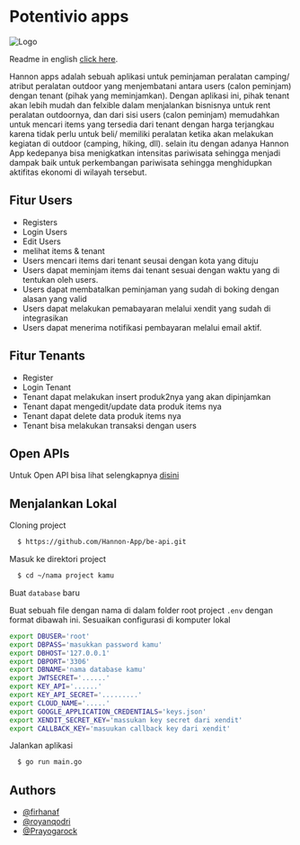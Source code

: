 
# Potentivio apps

![Logo]()

Readme in english [click here]().

Hannon apps adalah sebuah aplikasi untuk peminjaman peralatan camping/ atribut peralatan outdoor yang menjembatani antara users (calon peminjam) dengan tenant (pihak yang meminjamkan). Dengan aplikasi ini, pihak tenant akan lebih mudah dan felxible dalam menjalankan bisnisnya untuk rent peralatan outdoornya, dan dari sisi users (calon peminjam) memudahkan untuk mencari items yang tersedia dari tenant dengan harga terjangkau karena tidak perlu untuk beli/ memiliki peralatan ketika akan melakukan kegiatan di outdoor (camping, hiking, dll). selain itu dengan adanya Hannon App kedepanya bisa menigkatkan intensitas pariwisata sehingga menjadi dampak baik untuk perkembangan pariwisata sehingga menghidupkan aktifitas ekonomi di wilayah tersebut.


## Fitur Users 

- Registers
- Login Users
- Edit Users
- melihat items & tenant
- Users mencari items dari tenant seusai dengan kota yang dituju
- Users dapat meminjam items dai tenant sesuai dengan waktu yang di tentukan oleh users.
- Users dapat membatalkan peminjaman yang sudah di boking dengan alasan yang valid
- Users dapat melakukan pemabayaran melalui xendit yang sudah di integrasikan
- Users dapat menerima notifikasi pembayaran melalui email aktif.

## Fitur Tenants

- Register
- Login Tenant
- Tenant dapat melakukan insert produk2nya yang akan dipinjamkan
- Tenant dapat mengedit/update data produk items nya
- Tenant dapat delete data produk items nya
- Tenant bisa melakukan transaksi dengan users

## Open APIs

Untuk Open API bisa lihat selengkapnya [disini]()


## Menjalankan Lokal

Cloning project

```bash
  $ https://github.com/Hannon-App/be-api.git
```

Masuk ke direktori project

```bash
  $ cd ~/nama project kamu
```
Buat `database` baru

Buat sebuah file dengan nama di dalam folder root project `.env` dengan format dibawah ini. Sesuaikan configurasi di komputer lokal

```bash
export DBUSER='root'
export DBPASS='masukkan password kamu'
export DBHOST='127.0.0.1'
export DBPORT='3306'
export DBNAME='nama database kamu'
export JWTSECRET='......'
export KEY_API='......'
export KEY_API_SECRET='.........'
export CLOUD_NAME='.....'
export GOOGLE_APPLICATION_CREDENTIALS='keys.json'
export XENDIT_SECRET_KEY='massukan key secret dari xendit'
export CALLBACK_KEY='masuukan callback key dari xendit'
```

Jalankan aplikasi 

```bash
  $ go run main.go
```


## Authors

- [@firhanaf](https://github.com/firhanaf)
- [@royanqodri](https://github.com/royanqodri)
- [@Prayogarock](https://github.com/Prayogarock)

 
